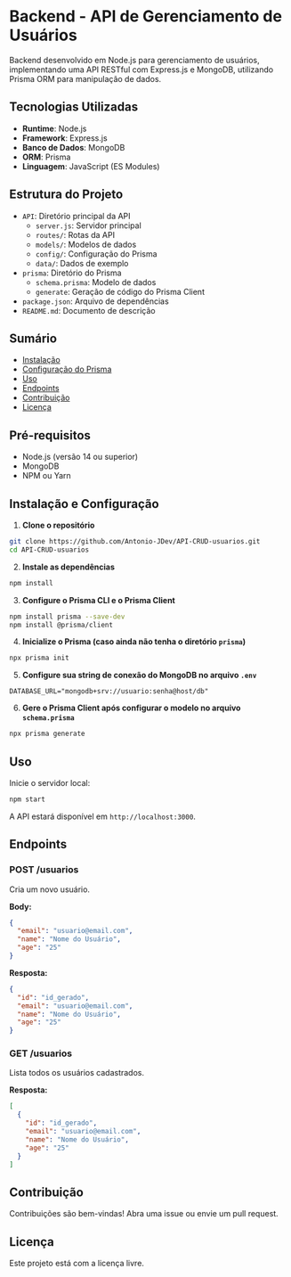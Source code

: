 # Backend - API de Gerenciamento de Usuários

Backend desenvolvido em Node.js para gerenciamento de usuários, implementando uma API RESTful com Express.js e MongoDB, utilizando Prisma ORM para manipulação de dados.

## Tecnologias Utilizadas

- **Runtime**: Node.js
- **Framework**: Express.js
- **Banco de Dados**: MongoDB
- **ORM**: Prisma
- **Linguagem**: JavaScript (ES Modules)

## Estrutura do Projeto

- `API`: Diretório principal da API
  - `server.js`: Servidor principal
  - `routes/`: Rotas da API
  - `models/`: Modelos de dados
  - `config/`: Configuração do Prisma
  - `data/`: Dados de exemplo
- `prisma`: Diretório do Prisma
  - `schema.prisma`: Modelo de dados
  - `generate`: Geração de código do Prisma Client
- `package.json`: Arquivo de dependências
- `README.md`: Documento de descrição

## Sumário

- [Instalação](#instalação)
- [Configuração do Prisma](#configuração-do-prisma)
- [Uso](#uso)
- [Endpoints](#endpoints)
- [Contribuição](#contribuição)
- [Licença](#licença)

## Pré-requisitos

- Node.js (versão 14 ou superior)
- MongoDB
- NPM ou Yarn

## Instalação e Configuração

1. **Clone o repositório**
```bash
git clone https://github.com/Antonio-JDev/API-CRUD-usuarios.git
cd API-CRUD-usuarios
```

2. **Instale as dependências**
```bash
npm install
```

3. **Configure o Prisma CLI e o Prisma Client**
```bash
npm install prisma --save-dev
npm install @prisma/client
```

4. **Inicialize o Prisma (caso ainda não tenha o diretório `prisma`)**
```bash
npx prisma init
```

5. **Configure sua string de conexão do MongoDB no arquivo `.env`**
```
DATABASE_URL="mongodb+srv://usuario:senha@host/db"
```

6. **Gere o Prisma Client após configurar o modelo no arquivo `schema.prisma`**
```bash
npx prisma generate
```

## Uso

Inicie o servidor local:

```bash
npm start
```

A API estará disponível em `http://localhost:3000`.

## Endpoints

### POST /usuarios

Cria um novo usuário.

**Body:**
```json
{
  "email": "usuario@email.com",
  "name": "Nome do Usuário",
  "age": "25"
}
```

**Resposta:**
```json
{
  "id": "id_gerado",
  "email": "usuario@email.com",
  "name": "Nome do Usuário",
  "age": "25"
}
```

### GET /usuarios

Lista todos os usuários cadastrados.

**Resposta:**
```json
[
  {
    "id": "id_gerado",
    "email": "usuario@email.com",
    "name": "Nome do Usuário",
    "age": "25"
  }
]
```

## Contribuição

Contribuições são bem-vindas! Abra uma issue ou envie um pull request.

## Licença

Este projeto está com a licença livre.